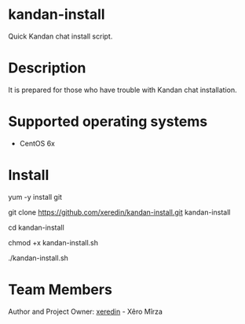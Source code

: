 # kandan-install
Quick Kandan chat install script.

Description
===========

It is prepared for those who have trouble with Kandan chat installation.

Supported operating systems
===========================
* CentOS 6x

Install
=======

yum -y install git

git clone https://github.com/xeredin/kandan-install.git kandan-install

cd kandan-install

chmod +x kandan-install.sh

./kandan-install.sh


Team Members
============

Author and Project Owner: [xeredin](https://github.com/xeredin) - Xêro Mîrza
